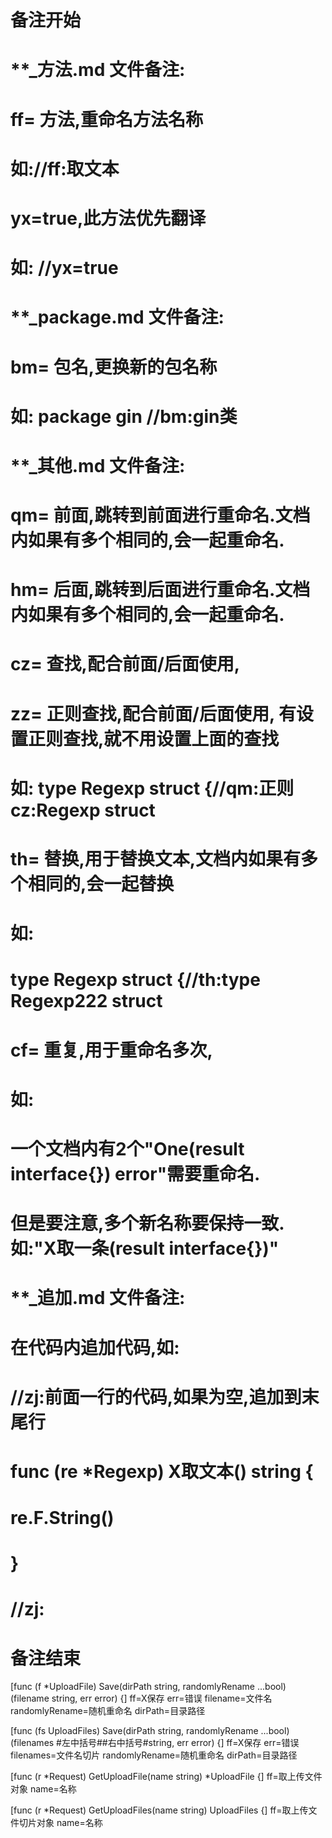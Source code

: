 # 备注开始
# **_方法.md 文件备注:
# ff= 方法,重命名方法名称
# 如://ff:取文本
#
# yx=true,此方法优先翻译
# 如: //yx=true

# **_package.md 文件备注:
# bm= 包名,更换新的包名称 
# 如: package gin //bm:gin类

# **_其他.md 文件备注:
# qm= 前面,跳转到前面进行重命名.文档内如果有多个相同的,会一起重命名.
# hm= 后面,跳转到后面进行重命名.文档内如果有多个相同的,会一起重命名.
# cz= 查找,配合前面/后面使用,
# zz= 正则查找,配合前面/后面使用, 有设置正则查找,就不用设置上面的查找
# 如: type Regexp struct {//qm:正则 cz:Regexp struct
#
# th= 替换,用于替换文本,文档内如果有多个相同的,会一起替换
# 如:
# type Regexp struct {//th:type Regexp222 struct
#
# cf= 重复,用于重命名多次,
# 如: 
# 一个文档内有2个"One(result interface{}) error"需要重命名.
# 但是要注意,多个新名称要保持一致. 如:"X取一条(result interface{})"

# **_追加.md 文件备注:
# 在代码内追加代码,如:
# //zj:前面一行的代码,如果为空,追加到末尾行
# func (re *Regexp) X取文本() string { 
# re.F.String()
# }
# //zj:
# 备注结束

[func (f *UploadFile) Save(dirPath string, randomlyRename ...bool) (filename string, err error) {]
ff=X保存
err=错误
filename=文件名
randomlyRename=随机重命名
dirPath=目录路径

[func (fs UploadFiles) Save(dirPath string, randomlyRename ...bool) (filenames #左中括号##右中括号#string, err error) {]
ff=X保存
err=错误
filenames=文件名切片
randomlyRename=随机重命名
dirPath=目录路径

[func (r *Request) GetUploadFile(name string) *UploadFile {]
ff=取上传文件对象
name=名称

[func (r *Request) GetUploadFiles(name string) UploadFiles {]
ff=取上传文件切片对象
name=名称
